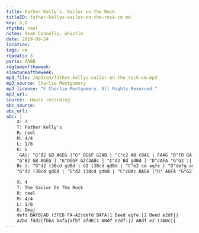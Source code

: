 ```yaml
---
title: Father Kelly's, Sailor on the Rock
titleID: father-kellys-sailor-on-the-rock-cm.md
key: G,D
rhythm: reel
notes: Sean Connolly, whistle
date: 2019-09-24
location:
tags: cm
repeats: 3
parts: AABB
regtuneoftheweek:
slowtuneoftheweek:
mp3_file: /mp3/cm/father-kellys-sailor-on-the-rock-cm.mp3
mp3_source: Charlie Montgomery
mp3_licence: "© Charlie Montgomery. All Rights Reserved."
mp3_url:
source:  House recording
abc_source:
abc_url:
abc: |
    X: 7
    T: Father Kelly's
    R: reel
    M: 4/4
    L: 1/8
    K: G
     GA|: "G"B2 GB AGEG |"G" DGGF G2AB | "C"c2 AB cBAG | FAAG "D"FD GA |
    "G"B2 GB AGEG | "G"DGGF G2(3ABc | "C"d2 Bd gdBd | "D"cAFA "G"G2 :|
    Bc |: "G"d2 (3Bcd gdBd | d2 (3Bcd gdBd | "C"e2 ce agfe | "D"defg agfe |
    "G"d2 (3Bcd gdBd | "G"d2 (3Bcd gdBd | "C"cBAc BAGB |"D" AGFA "G"G2 :|

    X: 4
    T: The Sailor On The Rock
    R: reel
    M: 4/4
    L: 1/8
    K: Dmaj
    defd BAFB|AD (3FED FA~A2|defd BAFA|1 Beed egfe:|2 Beed e2df||
    a2ba fdd2|fbba bafa|afbf afdB|1 ABdf e2df:|2 ABdf e2 (3ABc||
---
```

